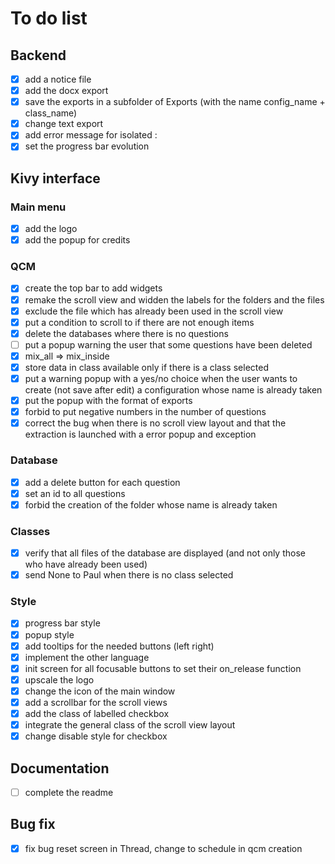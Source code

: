 # To do list

## Backend

- [x] add a notice file
- [x] add the docx export
- [x] save the exports in a subfolder of Exports (with the name config_name + class_name)
- [x] change text export
- [x] add error message for isolated :
- [x] set the progress bar evolution

## Kivy interface

### Main menu

- [x] add the logo
- [x] add the popup for credits

### QCM

- [x] create the top bar to add widgets
- [x] remake the scroll view and widden the labels for the folders and the files
- [x] exclude the file which has already been used in the scroll view
- [x] put a condition to scroll to if there are not enough items
- [x] delete the databases where there is no questions
- [ ] put a popup warning the user that some questions have been deleted
- [x] mix_all => mix_inside
- [x] store data in class available only if there is a class selected
- [x] put a warning popup with a yes/no choice when the user wants to create (not save after edit) a configuration whose name is already taken
- [x] put the popup with the format of exports
- [x] forbid to put negative numbers in the number of questions
- [x] correct the bug when there is no scroll view layout and that the extraction is launched with a error popup and exception

### Database

- [x] add a delete button for each question
- [x] set an id to all questions
- [x] forbid the creation of the folder whose name is already taken

### Classes

- [x] verify that all files of the database are displayed (and not only those who have already been used)
- [x] send None to Paul when there is no class selected

### Style 

- [x] progress bar style
- [x] popup style
- [x] add tooltips for the needed buttons (left right)
- [x] implement the other language
- [x] init screen for all focusable buttons to set their on_release function
- [x] upscale the logo
- [x] change the icon of the main window
- [x] add a scrollbar for the scroll views
- [x] add the class of labelled checkbox
- [x] integrate the general class of the scroll view layout
- [x] change disable style for checkbox

## Documentation

- [ ] complete the readme

## Bug fix

- [x] fix bug reset screen in Thread, change to schedule in qcm creation